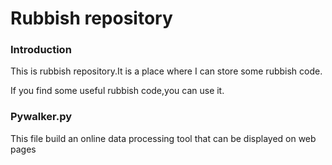 # Rubbish repository 

### Introduction

This is rubbish repository.It is a place where I can store some rubbish code.

If you find some useful rubbish code,you can use it.

### Pywalker.py

This file build an online data processing tool that can be displayed on web pages
